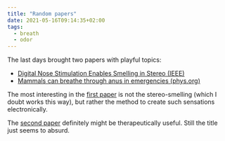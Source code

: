```yaml
---
title: "Random papers"
date: 2021-05-16T09:14:35+02:00
tags:
  - breath
  - odor
---
```


The last days brought two papers with playful topics:

- [Digital Nose Stimulation Enables Smelling in Stereo (IEEE)][1]
- [Mammals can breathe through anus in emergencies (phys.org)][2]

<!--more-->

The most interesting in the [first paper][1] is not the stereo-smelling (which
I doubt works this way), but rather the method to create such sensations
electronically.  

The [second paper][2] definitely might be therapeutically useful.  Still the
title just seems to absurd.

[1]: https://spectrum.ieee.org/tech-talk/biomedical/bionics/digital-nose-stimulation-enables-smelling-in-stereo 
[2]: https://phys.org/news/2021-05-mammals-anus-emergencies.html
